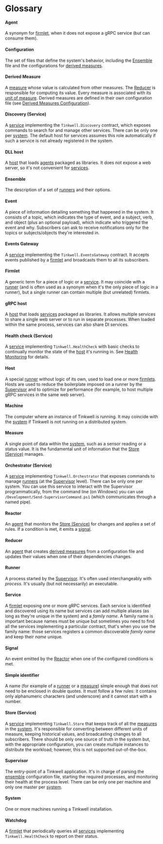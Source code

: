# Glossary

#### Agent
A synonym for [firmlet](#firmlet), when it does not expose a gRPC service (but can consume them).

#### Configuration
The set of files that define the system's behavior, including the [Ensemble](#ensemble) file and the configurations for [derived measures](#derived-measure).

#### Derived Measure
A [measure](#measure) whose value is calculated from other measures. The [Reducer](#reducer) is responsible for computing its value. Every measure is associated with its [unit of measure](./Units.md). Derived measures are defined in their own configuration file (see [Derived Measures Configuration](./Derived%20measures.md)).

#### Discovery (Service)
A [service](#service) implementing the `Tinkwell.Discovery` contract, which exposes commands to search for and manage other services. There can be only one per [system](#system). The default host for services assumes this role automatically if such a service is not already registered in the system.

#### DLL host
A [host](#host) that loads [agents](#agent) packaged as libraries. It does not expose a web server, so it's not convenient for [services](#service).

#### Ensemble
The description of a set of [runners](#runner) and their options.

#### Event
A piece of information detailing something that happened in the system. It consists of a topic, which indicates the type of event, and a subject, verb, and object (plus an optional payload), which indicate who triggered the event and why. Subscribers can ask to receive notifications only for the topics or subjects/objects they're interested in.

#### Events Gateway
A [service](#service) implementing the `Tinkwell.EventsGateway` contract. It accepts events published by a [firmlet](#firmlet) and broadcasts them to all its subscribers.

#### Firmlet
A generic term for a piece of logic or a [service](#service). It may coincide with a [runner](#runner) (and is often used as a synonym when it's the only piece of logic in a runner), but a single runner can contain multiple (but unrelated) firmlets.

#### gRPC host
A [host](#host) that loads [services](#service) packaged as libraries. It allows multiple services to share a single web server or to run in separate processes. When loaded within the same process, services can also share DI services.

#### Health check (Service)
A [service](#service) implementing `Tinkwell.HealthCheck` with basic checks to continually monitor the state of the [host](#host) it's running in. See [Health Monitoring](./Health%20monitoring.md) for details.

#### Host
A special [runner](#runner) without logic of its own, used to load one or more [firmlets](#firmlet). Hosts are used to reduce the boilerplate imposed on a runner by the [Supervisor](#supervisor) and to optimize for performance (for example, to host multiple gRPC services in the same web server).

#### Machine
The computer where an instance of Tinkwell is running. It may coincide with the [system](#system) if Tinkwell is not running on a distributed system.

#### Measure
A single point of data within the [system](#system), such as a sensor reading or a status value. It is the fundamental unit of information that the [Store (Service)](#store-service) manages.

#### Orchestrator (Service)
A [service](#service) implementing `Tinkwell.Orchestrator` that exposes commands to manage [runners](#runner) (at the [Supervisor](#supervisor) level). There can be only one per system. You can use this service to interact with the Supervisor programmatically, from the command line (on Windows) you can use `/Development/Send-SupervisorCommand.ps1` (which communicates through a named pipe). 

#### Reactor
An [agent](#agent) that monitors the [Store (Service)](#store-service) for changes and applies a set of rules. If a condition is met, it emits a [signal](#signal).

#### Reducer
An [agent](#agent) that creates [derived measures](#derived-measure) from a configuration file and updates their values when one of their dependencies changes.

#### Runner
A process started by the [Supervisor](#supervisor). It's often used interchangeably with _process_. It's usually (but not necessarily) an executable.

#### Service
A [firmlet](#firmlet) exposing one or more gRPC services. Each service is identified and discovered using its name but services can add multiple aliases (as long as they're unique in the system) and a _family name_. A family name is important because names must be unique but sometimes you need to find all the services implementing a particular contract, that's when you use the family name: those services registers a common discoverable _family name_ and keep their _name_ unique.  

#### Signal
An event emitted by the [Reactor](#reactor) when one of the configured conditions is met.

#### Simple identifier
A name (for example of a [runner](#runner) or a [measure](#measure)) simple enough that does not need to be enclosed in double quotes. It must follow a few rules: it contains only alphanumeric characters (and underscore) and it cannot start with a number.

#### Store (Service)
A [service](#service) implementing `Tinkwell.Store` that keeps track of all the [measures](#measure) in the [system](#system). It's responsible for converting between different units of measure, keeping historical values, and broadcasting changes to all subscribers. There should be only one source of truth in the system but, with the appropriate configuration, you can create multiple instances to distribute the workload; however, this is not supported out-of-the-box.

#### Supervisor
The entry-point of a Tinkwell application. It's in charge of parsing the [ensemble](#ensemble) configuration file, starting the required processes, and monitoring their health at the process level. There can be only one per machine and only one master per [system](#system).

#### System
One or more machines running a Tinkwell installation.

#### Watchdog
A [firmlet](#firmlet) that periodically queries all [services](#service) implementing `Tinkwell.HealthCheck` to report on their status.